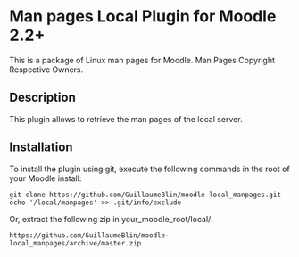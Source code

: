 Man pages Local Plugin for Moodle 2.2+
==================================================

This is a package of Linux man pages for Moodle. Man Pages Copyright Respective Owners. 

Description
---------------

This plugin allows to retrieve the man pages of the local server.

Installation
-----------------

To install the plugin using git, execute the following commands in the root of your Moodle install:

    git clone https://github.com/GuillaumeBlin/moodle-local_manpages.git
    echo '/local/manpages' >> .git/info/exclude
    
Or, extract the following zip in your_moodle_root/local/:

    https://github.com/GuillaumeBlin/moodle-local_manpages/archive/master.zip
